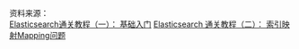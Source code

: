 资料来源：<br/>
[Elasticsearch通关教程（一）： 基础入门](https://developer.aliyun.com/article/694252)
[Elasticsearch 通关教程（二）： 索引映射Mapping问题](https://developer.aliyun.com/article/694260?spm=a2c6h.13262185.profile.8.10b44599fske9u)